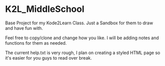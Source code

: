 K2L_MiddleSchool
================

Base Project for my Kode2Learn Class. Just a Sandbox for them to draw and have fun with.

Feel free to copy/clone and change how you like. I will be adding notes and functions for them as needed.

The current help.txt is very rough, I plan on creating a styled HTML page so it's easier for you guys to read over break.
